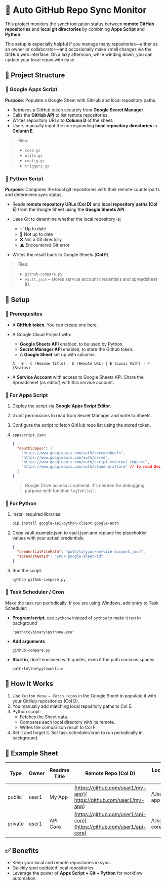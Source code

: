 # 🔄 Auto GitHub Repo Sync Monitor

This project monitors the synchronization status between **remote GitHub repositories** and **local git directories** by combining **Apps Script** and **Python**.

This setup is especially helpful if you manage many repositories—either as an owner or collaborator—and occasionally make small changes via the GitHub web interface. On a lazy afternoon, while winding down, you can update your local repos with ease.


## 📁 Project Structure

### 🔷 Google Apps Script

**Purpose**: Populate a Google Sheet with GitHub and local repository paths.

* Retrieves a GitHub token securely from **Google Secret Manager**.
* Calls the **GitHub API** to list remote repositories.
* Writes repository URLs to **Column D** of the sheet.
* Users manually input the corresponding **local repository directories** in **Column E**.

> Files:
>
> * `code.gs`
> * `utils.gs`
> * `config.gs`
> * `triggers.gs`


### 🐍 Python Script

**Purpose**: Compares the local git repositories with their remote counterparts and determines sync status.

* Reads **remote repository URLs (Col D)** and **local repository paths (Col E)** from the Google Sheet using the **Google Sheets API**.
* Uses Git to determine whether the local repository is:

  * ✅ Up to date
  * 🔄 Not up to date
  * ❌ Not a Git directory
  * ⚠️ Encountered Git error
* Writes the result back to Google Sheets (**Col F**).

> Files:
>
> * `github-compare.py`
> * `vault.json` – stores service account credentials and spreadsheet ID.


## 🧪 Setup

### 📌 Prerequisites

* A **GitHub token**. You can create one [here](https://github.com/settings/tokens).
* A Google Cloud Project with:

  * **Google Sheets API** enabled, to be used by Python.
  * **Secret Manager API** enabled, to store the Github token.
  * A **Google Sheet** set up with columns:

  ```text
  A | B | C (Readme Title) | D (Remote URL) | E (Local Path) | F (Status)
  ```
* A **Service Account** with access to Google Sheets API. Share the Spreadsheet (as editor) with this service account.

### 🔹 For Apps Script

1. Deploy the script via **Google Apps Script Editor**.
2. Grant permissions to read from Secret Manager and write to Sheets.
3. Configure the script to fetch GitHub repo list using the stored token.
4. `appsscript.json`

    ```json
    {
      "oauthScopes": [
        "https://www.googleapis.com/auth/spreadsheets",
        "https://www.googleapis.com/auth/drive",
        "https://www.googleapis.com/auth/script.external_request",
        "https://www.googleapis.com/auth/cloud-platform" // to read Secret Manager
      ]
    }
    ```
    > Google Drive access is optional. It's needed for debugging purpose with function `logToFile()`.

### 🔸 For Python

1. Install required libraries:

   ```bash
   pip install google-api-python-client google-auth
   ```

2. Copy vault.example.json to vault.json and replace the placeholder values with your actual credentials.

   ```json
   {
     "credentialFilePath": "path/to/your/service-account.json",
     "spreadsheetId": "your-google-sheet-id"
   }
   ```

3. Run the script:

   ```bash
   python github-compare.py
   ```


### 🔹 Task Scheduler / Cron

Make the task run periodically. If you are using Windows, add entry to Task Scheduler:

  * **Program/script**, use `pythonw` instead of `python` to make it run in background
      ```text
      "path\to\binary\pythonw.exe"
      ```
  * **Add arguments**
      ```text
      github-compare.py
      ```
  * **Start in**, don't enclosed with quotes, even if the path contains spaces
      ```text
      path\to\the\python\file
      ```


## 🧠 How It Works

1. Use `Custom Menu → Fetch repos` in the Google Sheet to populate it with your GitHub repositories (Col D).
2. You manually add matching local repository paths to Col E.
3. Python script:
   * Fetches the Sheet data.
   * Compares each local directory with its remote.
   * Writes the comparison result to Col F.
4. Set it and forget it. Set task scheduler/cron to run periodically in background.


## 📓 Example Sheet

| Type      | Owner | Readme Title | Remote Repo (Col D)                                                    | Local Path (Col E)  | Status (Col F)    |
| --------- | ----- | ------------ | ---------------------------------------------------------------------- | ------------------- | ----------------- |
| public    | user1 | My App       | [https://github.com/user1/my-app](  https://github.com/user1/my-app)   | /Users/you/my-app   | ✅ Up to date     |
| private   | user1 | API Core     | [https://github.com/user1/api-core](https://github.com/user1/api-core) | /Users/you/api-core | 🔄 Not up to date |


## ✅ Benefits

* Keep your local and remote repositories in sync.
* Quickly spot outdated local repositories.
* Leverage the power of **Apps Script + Git + Python** for workflow automation.
